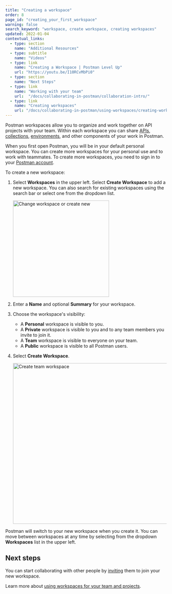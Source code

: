 ```yaml
---
title: "Creating a workspace"
order: 8
page_id: "creating_your_first_workspace"
warning: false
search_keyword: "workspace, create workspace, creating workspaces"
updated: 2022-01-04
contextual_links:
  - type: section
    name: "Additional Resources"
  - type: subtitle
    name: "Videos"
  - type: link
    name: "Creating a Workspace | Postman Level Up"
    url: "https://youtu.be/I10RCvMbPi0"
  - type: section
    name: "Next Steps"
  - type: link
    name: "Working with your team"
    url:  "/docs/collaborating-in-postman/collaboration-intro/"
  - type: link
    name: "Creating workspaces"
    url: "/docs/collaborating-in-postman/using-workspaces/creating-workspaces/"
---
```


Postman workspaces allow you to organize and work together on API projects with your team. Within each workspace you can share [APIs](/docs/designing-and-developing-your-api/creating-an-api/), [collections](/docs/getting-started/creating-the-first-collection/), [environments](/docs/sending-requests/managing-environments/), and other components of your work in Postman.

When you first open Postman, you will be in your default personal workspace. You can create more workspaces for your personal use and to work with teammates. To create more workspaces, you need to sign in to your [Postman account](/docs/getting-started/postman-account/).

To create a new workspace:

1. Select **Workspaces** in the upper left. Select **Create Workspace** to add a new workspace. You can also search for existing workspaces using the search bar or select one from the dropdown list.

    <img alt="Change workspace or create new" src="https://assets.postman.com/postman-docs/workspace-switcher-v9.1.jpg" width="300px"/>

1. Enter a **Name** and optional **Summary** for your workspace.
1. Choose the workspace's visibility:
    * A **Personal** workspace is visible to you.
    * A **Private** workspace is visible to you and to any team members you invite to join it.
    * A **Team** workspace is visible to everyone on your team.
    * A **Public** workspace is visible to all Postman users.
1. Select **Create Workspace**.

    <img alt="Create team workspace" src="https://assets.postman.com/postman-docs/create-workspace-v9.1.jpg" width="500px"/>

Postman will switch to your new workspace when you create it. You can move between workspaces at any time by selecting from the dropdown **Workspaces** list in the upper left.

## Next steps

You can start collaborating with other people by [inviting](/docs/collaborating-in-postman/using-workspaces/managing-workspaces/#sharing-workspaces) them to join your new workspace.

Learn more about [using workspaces for your team and projects](/docs/collaborating-in-postman/using-workspaces/creating-workspaces/).
